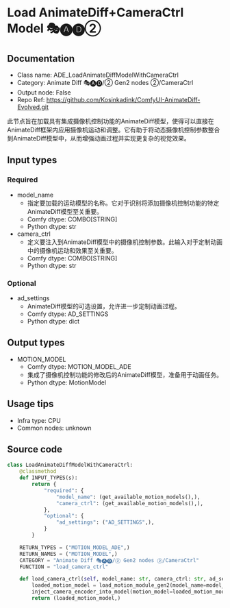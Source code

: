 # Load AnimateDiff+CameraCtrl Model 🎭🅐🅓②
## Documentation
- Class name: ADE_LoadAnimateDiffModelWithCameraCtrl
- Category: Animate Diff 🎭🅐🅓/② Gen2 nodes ②/CameraCtrl
- Output node: False
- Repo Ref: https://github.com/Kosinkadink/ComfyUI-AnimateDiff-Evolved.git

此节点旨在加载具有集成摄像机控制功能的AnimateDiff模型，使得可以直接在AnimateDiff框架内应用摄像机运动和调整。它有助于将动态摄像机控制参数整合到AnimateDiff模型中，从而增强动画过程并实现更复杂的视觉效果。

## Input types
### Required
- model_name
    - 指定要加载的运动模型的名称。它对于识别将添加摄像机控制功能的特定AnimateDiff模型至关重要。
    - Comfy dtype: COMBO[STRING]
    - Python dtype: str
- camera_ctrl
    - 定义要注入到AnimateDiff模型中的摄像机控制参数。此输入对于定制动画中的摄像机运动和效果至关重要。
    - Comfy dtype: COMBO[STRING]
    - Python dtype: str

### Optional
- ad_settings
    - AnimateDiff模型的可选设置，允许进一步定制动画过程。
    - Comfy dtype: AD_SETTINGS
    - Python dtype: dict

## Output types
- MOTION_MODEL
    - Comfy dtype: MOTION_MODEL_ADE
    - 集成了摄像机控制功能的修改后的AnimateDiff模型，准备用于动画任务。
    - Python dtype: MotionModel

## Usage tips
- Infra type: CPU
- Common nodes: unknown

## Source code
```python
class LoadAnimateDiffModelWithCameraCtrl:
    @classmethod
    def INPUT_TYPES(s):
        return {
            "required": {
                "model_name": (get_available_motion_models(),),
                "camera_ctrl": (get_available_motion_models(),),
            },
            "optional": {
                "ad_settings": ("AD_SETTINGS",),
            }
        }

    RETURN_TYPES = ("MOTION_MODEL_ADE",)
    RETURN_NAMES = ("MOTION_MODEL",)
    CATEGORY = "Animate Diff 🎭🅐🅓/② Gen2 nodes ②/CameraCtrl"
    FUNCTION = "load_camera_ctrl"

    def load_camera_ctrl(self, model_name: str, camera_ctrl: str, ad_settings: AnimateDiffSettings=None):
        loaded_motion_model = load_motion_module_gen2(model_name=model_name, motion_model_settings=ad_settings)
        inject_camera_encoder_into_model(motion_model=loaded_motion_model, camera_ctrl_name=camera_ctrl)
        return (loaded_motion_model,)
